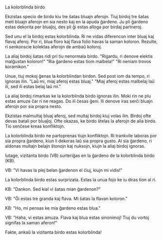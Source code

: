 La kolorblinda birdo

Ekzistas specio de birdo kiu tre ŝatas bluajn aferojn.
Tiuj birdoj tre ŝatas meti bluajn aferojn en sia nesto kaj en la apuda ĝardeno.
Ju pli ĝardeno estas dekorita per bluaĵoj, des pli ĝi estas alloga por birdaj partneroj.

Sed unu el la birdoj estas kolorblinda.
Ri ne vidas diferencon inter bluaj kaj flavaj aferoj.
Por ri, blua floro kaj flava folio havas la saman koloron.
Rezulte, ri senkonscie kolektas aferojn de ambaŭ koloroj.

La aliaj birdoj ŝatas ridi pri tiu nenormala birdo.
"Rigardu, ri denove elektis malĝustan koloron!"
"Ria ĝardeno estas tiom malbela!"
"Ri neniam trovos koramikon."

Unue, tiuj mokoj ĝenas la kolorblindan birdon.
Sed post iom da tempo, ri ignoras ilin.
"Laŭ mi, miaj aferoj estas bluaj."
"Miaj aferoj estas malbelaj laŭ ili, sed ili estas belaj laŭ mi."

La aliaj birdoj rimarkas ke la kolorblinda birdo ignoras ilin.
Moki rin ne plu estas amuze ĉar ri ne reagas.
Do ili ĉesas ĝeni.
Ili denove iras serĉi bluajn aferojn por sia propra nesto.

Ekzistas malmultaj bluaj aferoj, sed multaj birdoj kiuj volas ilin.
Birdoj ofte devas batali por bluaĵoj.
Ofte okazas, ke birdo ŝtelas la aferojn de alia birdo.
Tio senĉese kreas konfliktojn.

La kolorblinda birdo ne partoprenas tiujn konfliktojn.
Ri trankvile laboras por sia propra ĝardeno, kiun li dekoras laŭ sia propra gusto.
Al sia ĝardeno, ri aldonas multajn belajn ŝtonojn kaj nuksojn, kiujn la aliaj birdoj ignoras.

Iutage, vizitanta birdo (VB) surteriĝas en la ĝardeno de la kolorblinda birdo (KB).

VB: "Vi havas la plej belan ĝardenon el ĉiuj, kiujn mi vidis!"

La kolorblinda birdo estas surprizata. Estas la unua fojo ke iu diras tion al ri.

KB: "Dankon. Sed kial vi ŝatas mian ĝardenon?"

VB: "Ĝi estas tre granda kaj flava. Mi ŝatas la flavan koloron."

KB: "Ho, mi pensas ke mia ĝardeno estas blua."

VB: "Haha, vi estas amuza. Flava kaj blua estas sinonimoj! Tiuj du vortoj signifas la saman aferon!"

Fakte, ankaŭ la vizitanta birdo estas kolorblinda!